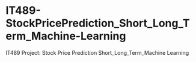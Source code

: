 # IT489-StockPricePrediction_Short_Long_Term_Machine-Learning
IT489 Project: Stock Price Prediction Short_Long_Term_Machine Learning
